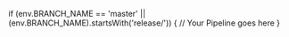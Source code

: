 


if (env.BRANCH_NAME == 'master' || (env.BRANCH_NAME).startsWith('release/')) {
  // Your Pipeline goes here
}

